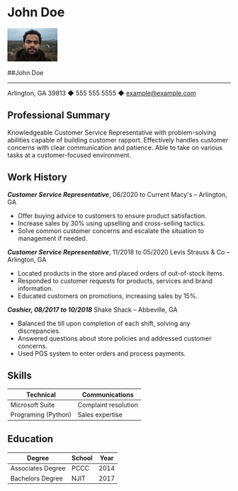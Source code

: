 # John Doe

![picture](johndoe.jpeg)

##John Doe 
_______
Arlington, GA 39813 ◆ 555 555 5555 ◆ example@example.com

## Professional Summary
Knowledgeable Customer Service Representative with problem-solving abilities capable of building customer rapport. Effectively handles customer concerns with clear communication and patience. Able to
take on various tasks at a customer-focused environment.

## Work History
***Customer Service Representative***, 06/2020 to Current Macy's – Arlington,  GA
* Offer buying advice to customers to ensure product satisfaction.
* Increase sales by 30% using upselling and cross-selling tactics.
* Solve common customer concerns and escalate the situation to management if needed.


***Customer Service Representative***, 11/2018 to 05/2020 Levis Strauss & Co – Arlington, GA
* Located products in the store and placed orders of out-of-stock items.
* Responded to customer requests for products, services and brand information.
* Educated customers on promotions, increasing sales by 15%.

***Cashier, 08/2017 to 10/2018*** Shake Shack – Abbeville, GA
* Balanced the till upon completion of each shift, solving any discrepancies.
* Answered questions about store policies and addressed customer concerns.
* Used POS system to enter orders and process payments.

## Skills

|Technical          |     Communications         |
|-------------------|----------------------------| 
|Microsoft Suite    |     Complaint resolution   |
|Programing (Python)|     Sales expertise        |

## Education

|Degree             |       School        |       Year |
|-------------------|---------------------|------------|
|Associates Degree  |  PCCC               |       2014 |
|Bachelors Degree   |  NJIT               |       2017 |
